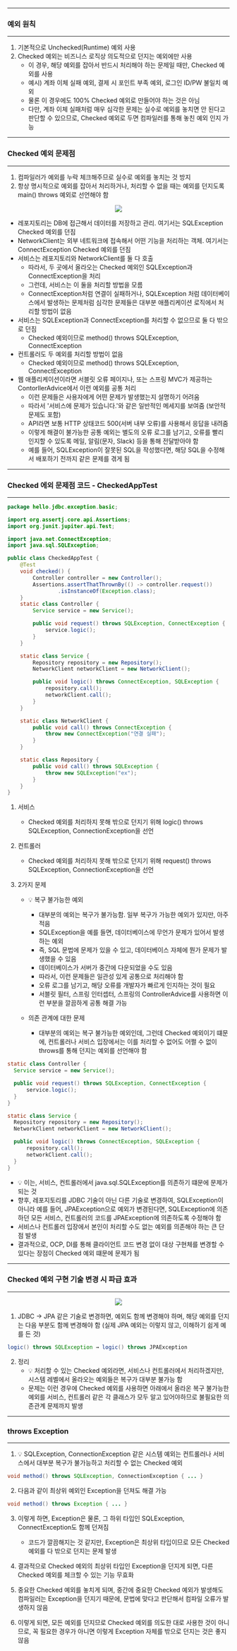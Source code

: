 -----
### 예외 원칙
-----
1. 기본적으로 Unchecked(Runtime) 예외 사용
2. Checked 예외는 비즈니스 로직상 의도적으로 던지는 예외에만 사용
   - 이 경우, 해당 예외를 잡아서 반드시 처리해야 하는 문제일 때만, Checked 예외를 사용
   - 예시) 계좌 이체 실패 예외, 결제 시 포인트 부족 예외, 로그인 ID/PW 불일치 예외
   - 물론 이 경우에도 100% Checked 예외로 만들어야 하는 것은 아님
   - 다만, 계좌 이체 실패처럼 매우 심각한 문제는 실수로 예외를 놓치면 안 된다고 판단할 수 있으므로, Checked 예외로 두면 컴파일러를 통해 놓친 예외 인지 가능

-----
### Checked 예외 문제점
-----
1. 컴파일러가 예외를 누락 체크해주므로 실수로 예외를 놓치는 것 방지
2. 항상 명시적으로 예외를 잡아서 처리하거나, 처리할 수 없을 때는 예외를 던지도록 main() throws 예외로 선언해야 함
<div align="center">
<img src="https://github.com/sooyounghan/Spring/assets/34672301/37129501-5e2e-48a5-9017-975149592ade">
</div>

  - 레포지토리는 DB에 접근해서 데이터를 저장하고 관리. 여기서는 SQLException Checked 예외를 던짐
  - NetworkClient는 외부 네트워크에 접속해서 어떤 기능을 처리하는 객체. 여기서는 ConnectException Checked 예외를 던짐
  - 서비스는 레포지토리와 NetworkClient를 둘 다 호출
    + 따라서, 두 곳에서 올라오는 Checked 예외인 SQLException과 ConnectException을 처리
    + 그런데, 서비스는 이 둘을 처리할 방법을 모름
    + ConnectException처럼 연결이 실패하거나, SQLException 처럼 데이터베이스에서 발생하는 문제처럼 심각한 문제들은 대부분 애플리케이션 로직에서 처리할 방법이 없음
  - 서비스는 SQLException과 ConnectException를 처리할 수 없으므로 둘 다 밖으로 던짐
    + Checked 예외이므로 method() throws SQLException, ConnectException
  - 컨트롤러도 두 예외를 처리할 방법이 없음
    + Checked 예외이므로 method() throws SQLException, ConnectException
  - 웹 애플리케이션이라면 서블릿 오류 페이지나, 또는 스프링 MVC가 제공하는 ContorllerAdvice에서 이런 예외를 공통 처리
    + 이런 문제들은 사용자에게 어떤 문제가 발생했는지 설명하기 어려움
    + 따라서 '서비스에 문제가 있습니다.'와 같은 일반적인 메세지를 보여줌 (보안적 문제도 포함)
    + API라면 보통 HTTP 상태코드 500(서버 내부 오류)를 사용해서 응답을 내려줌
    + 이렇게 해결이 불가능한 공통 예외는 별도의 오류 로그를 남기고, 오류를 빨리 인지할 수 있도록 메일, 알림(문자, Slack) 등을 통해 전달받아야 함
    + 예를 들어, SQLException이 잘못된 SQL을 작성했다면, 해당 SQL을 수정해서 배포하기 전까지 같은 문제를 겪게 됨

-----
### Checked 에외 문제점 코드 - CheckedAppTest
-----
```java
package hello.jdbc.exception.basic;

import org.assertj.core.api.Assertions;
import org.junit.jupiter.api.Test;

import java.net.ConnectException;
import java.sql.SQLException;

public class CheckedAppTest {
    @Test
    void checked() {
        Controller controller = new Controller();
        Assertions.assertThatThrownBy(() -> controller.request())
                .isInstanceOf(Exception.class);
    }
    static class Controller {
        Service service = new Service();

        public void request() throws SQLException, ConnectException {
            service.logic();
        }
    }

    static class Service {
        Repository repository = new Repository();
        NetworkClient networkClient = new NetworkClient();

        public void logic() throws ConnectException, SQLException {
            repository.call();
            networkClient.call();
        }
    }

    static class NetworkClient {
        public void call() throws ConnectException {
            throw new ConnectException("연결 실패");
        }
    }

    static class Repository {
        public void call() throws SQLException {
            throw new SQLException("ex");
        }
    }
}
```

1. 서비스
   - Checked 예외를 처리하지 못해 밖으로 던지기 위해 logic() throws SQLException, ConnectionException을 선언

2. 컨트롤러
   - Checked 예외를 처리하지 못해 밖으로 던지기 위해 request() throws SQLException, ConnectionException을 선언

3. 2가지 문제
   - 💡 복구 불가능한 예외
     + 대부분의 예외는 복구가 불가능함. 일부 복구가 가능한 예외가 있지만, 아주 적음
     + SQLException을 예를 들면, 데이터베이스에 무언가 문제가 있어서 발생하는 예외
     + 즉, SQL 문법에 문제가 있을 수 있고, 데이터베이스 자체에 뭔가 문제가 발생했을 수 있음
     + 데이터베이스가 서버가 중간에 다운되었을 수도 있음
     + 따라서, 이런 문제들은 일관성 있게 공통으로 처리해야 함
     + 오류 로그를 남기고, 해당 오류를 개발자가 빠르게 인지하는 것이 필요
     + 서블릿 필터, 스프링 인터셉터, 스프링의 ControllerAdvice를 사용하면 이런 부분을 깔끔하게 공통 해결 가능

   - 의존 관계에 대한 문제
     + 대부분의 예외는 복구 불가능한 예외인데, 그런데 Checked 예외이기 떄문에, 컨트롤러나 서비스 입장에서는 이를 처리할 수 없어도 어쩔 수 없이 throws를 통해 던지는 예외를 선언해야 함
```java
static class Controller {
  Service service = new Service();

  public void request() throws SQLException, ConnectException {
      service.logic();
  }
}

static class Service {
  Repository repository = new Repository();
  NetworkClient networkClient = new NetworkClient();

  public void logic() throws ConnectException, SQLException {
      repository.call();
      networkClient.call();
  }
}
```
   + 💡 이는, 서비스, 컨트롤러에서 java.sql.SQLException를 의존하기 떄문에 문제가 되는 것
   + 향후, 레포지토리를 JDBC 기술이 아닌 다른 기술로 변경하여, SQLException이 아니라 예를 들어, JPAException으로 예외가 변경된다면, SQLException에 의존하던 모든 서비스, 컨트롤러의 코드를 JPAException에 의존하도록 수정해야 함
   + 서비스나 컨트롤러 입장에서 본인이 처리할 수도 없는 예외를 의존해야 하는 큰 단점 발생
   + 결과적으로, OCP, DI를 통해 클라이언트 코드 변경 없이 대상 구현체를 변경할 수 있다는 장점이 Checked 예외 떄문에 문제가 됨

-----
### Checked 예외 구현 기술 변경 시 파급 효과
-----
<div align="center">
<img src="https://github.com/sooyounghan/Spring/assets/34672301/d82f4ad1-5130-4369-9f2f-50dbe2a02807">
</div>

1. JDBC → JPA 같은 기술로 변경하면, 예외도 함께 변경해야 하며, 해당 예외를 던지는 다음 부분도 함께 변경해야 함 (실제 JPA 예외는 이렇지 않고, 이해하기 쉽게 예를 든 것)
```java
logic() throws SQLException → logic() throws JPAException
```

2. 정리
   - 💡 처리할 수 있는 Checked 예외라면, 서비스나 컨트롤러에서 처리하겠지만, 시스템 레벨에서 올라오는 예외들은 복구가 대부분 불가능 함
   - 문제는 이런 경우에 Checked 예외를 사용하면 아래에서 올라온 복구 불가능한 예외를 서비스, 컨트롤러 같은 각 클래스가 모두 알고 있어야하므로 불필요한 의존관계 문제까지 발생

-----
### throws Exception
-----
1. 💡 SQLException, ConnectionException 같은 시스템 예외는 컨트롤러나 서비스에서 대부분 복구가 불가능하고 처리할 수 없는 Checked 예외
```java
void method() throws SQLException, ConnectionException { ... }
```

2. 다음과 같이 최상위 예외인 Exception을 던져도 해결 가능
```java
void method() throws Exception { ... }
```

3. 이렇게 하면, Exception은 물론, 그 하위 타입인 SQLException, ConnectException도 함께 던져짐
   - 코드가 깔끔해지는 것 같지만, Exception은 최상위 타입이므로 모든 Checked 예외를 다 밖으로 던지는 문제 발생

4. 결과적으로 Checked 예외의 최상위 타입인 Exception을 던지게 되면, 다른 Checked 예외를 체크할 수 있는 기능 무효화
5. 중요한 Checked 예외를 놓치게 되며, 중간에 중요한 Checked 예외가 발생해도 컴파일러는 Exception을 던지기 때문에, 문법에 맞다고 판단해서 컴파일 오류가 발생하지 않음
6. 이렇게 되면, 모든 예외를 던지므로 Checked 예외를 의도한 대로 사용한 것이 아니므로, 꼭 필요한 경우가 아니면 이렇게 Exception 자체를 밖으로 던지는 것은 좋지 않음
